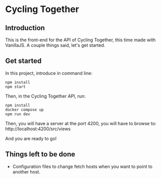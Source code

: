 # Cycling Together

## Introduction

This is the front-end for the API of Cycling Together, this time made with VanillaJS.
A couple things said, let's get started.

## Get started

In this project, introduce in command line:

    npm install
    npm start

Then, in the Cycling Together API, run:

    npm install
    docker compose up
    npm run dev

Then, you will have a server at the port 4200, you will have to browse to: http://localhost:4200/src/views

And you are ready to go!

## Things left to be done

- Configuration files to change fetch hosts when you want to point to another host.


